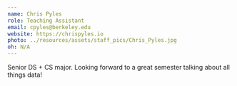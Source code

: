 ```yaml
---
name: Chris Pyles
role: Teaching Assistant
email: cpyles@berkeley.edu
website: https://chrispyles.io
photo: ../resources/assets/staff_pics/Chris_Pyles.jpg
oh: N/A
---
```


Senior DS + CS major. Looking forward to a great semester talking about all things data!
